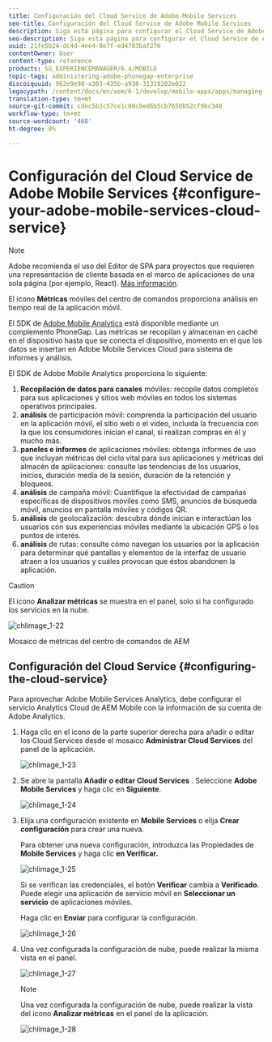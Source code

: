 ```yaml
---
title: Configuración del Cloud Service de Adobe Mobile Services
seo-title: Configuración del Cloud Service de Adobe Mobile Services
description: Siga esta página para configurar el Cloud Service de Adobe Mobile Services.
seo-description: Siga esta página para configurar el Cloud Service de Adobe Mobile Services.
uuid: 21fe5b24-dc4d-4ee4-9e7f-ed4783baf276
contentOwner: User
content-type: reference
products: SG_EXPERIENCEMANAGER/6.4/MOBILE
topic-tags: administering-adobe-phonegap-enterprise
discoiquuid: 962e9e98-a303-435b-a938-31319282e022
legacypath: /content/docs/en/aem/6-1/develop/mobile-apps/apps/managing-aem-mobile-apps/configure-your-adobe-phonegap-build-cloud-service1
translation-type: tm+mt
source-git-commit: cdec5b3c57ce1c80c0ed6b5cb7650b52cf9bc340
workflow-type: tm+mt
source-wordcount: '468'
ht-degree: 0%

---
```



# Configuración del Cloud Service de Adobe Mobile Services {#configure-your-adobe-mobile-services-cloud-service}

>[!NOTE]
>
>Adobe recomienda el uso del Editor de SPA para proyectos que requieren una representación de cliente basada en el marco de aplicaciones de una sola página (por ejemplo, React). [Más información](/help/sites-developing/spa-overview.md).

El icono **Métricas** móviles del centro de comandos proporciona análisis en tiempo real de la aplicación móvil.

El SDK de [Adobe Mobile Analytics](https://www.adobe.com/ca/solutions/digital-analytics/mobile-web-apps-analytics.html) está disponible mediante un complemento PhoneGap. Las métricas se recopilan y almacenan en caché en el dispositivo hasta que se conecta el dispositivo, momento en el que los datos se insertan en Adobe Mobile Services Cloud para sistema de informes y análisis.

El SDK de Adobe Mobile Analytics proporciona lo siguiente:

1. **Recopilación de datos para canales** móviles: recopile datos completos para sus aplicaciones y sitios web móviles en todos los sistemas operativos principales.
1. **análisis** de participación móvil: comprenda la participación del usuario en la aplicación móvil, el sitio web o el vídeo, incluida la frecuencia con la que los consumidores inician el canal, si realizan compras en él y mucho más.
1. **paneles e informes** de aplicaciones móviles: obtenga informes de uso que incluyan métricas del ciclo vital para sus aplicaciones y métricas del almacén de aplicaciones: consulte las tendencias de los usuarios, inicios, duración media de la sesión, duración de la retención y bloqueos.
1. **análisis** de campaña móvil: Cuantifique la efectividad de campañas específicas de dispositivos móviles como SMS, anuncios de búsqueda móvil, anuncios en pantalla móviles y códigos QR.
1. **análisis** de geolocalización: descubra dónde inician e interactúan los usuarios con sus experiencias móviles mediante la ubicación GPS o los puntos de interés.
1. **análisis** de rutas: consulte cómo navegan los usuarios por la aplicación para determinar qué pantallas y elementos de la interfaz de usuario atraen a los usuarios y cuáles provocan que éstos abandonen la aplicación.

>[!CAUTION]
>
>El icono **Analizar métricas** se muestra en el panel, solo si ha configurado los servicios en la nube.

![chlimage_1-22](assets/chlimage_1-22.png)

Mosaico de métricas del centro de comandos de AEM

## Configuración del Cloud Service {#configuring-the-cloud-service}

Para aprovechar Adobe Mobile Services Analytics, debe configurar el servicio Analytics Cloud de AEM Mobile con la información de su cuenta de Adobe Analytics.

1. Haga clic en el icono de la parte superior derecha para añadir o editar los Cloud Services desde el mosaico **Administrar Cloud Services** del panel de la aplicación.

   ![chlimage_1-23](assets/chlimage_1-23.png)

1. Se abre la pantalla **Añadir o editar Cloud Services** . Seleccione **Adobe Mobile Services** y haga clic en **Siguiente**.

   ![chlimage_1-24](assets/chlimage_1-24.png)

1. Elija una configuración existente en **Mobile Services** o elija **Crear configuración** para crear una nueva.

   Para obtener una nueva configuración, introduzca las Propiedades de **Mobile Services** y haga clic **en Verificar.**

   ![chlimage_1-25](assets/chlimage_1-25.png)

   Si se verifican las credenciales, el botón **Verificar** cambia a **Verificado**. Puede elegir una aplicación de servicio móvil en **Seleccionar un servicio** de aplicaciones móviles.

   Haga clic en **Enviar** para configurar la configuración.

   ![chlimage_1-26](assets/chlimage_1-26.png)

1. Una vez configurada la configuración de nube, puede realizar la misma vista en el panel.

   ![chlimage_1-27](assets/chlimage_1-27.png)

   >[!NOTE]
   >
   >Una vez configurada la configuración de nube, puede realizar la vista del icono **Analizar métricas** en el panel de la aplicación.

   ![chlimage_1-28](assets/chlimage_1-28.png)

